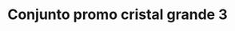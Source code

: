 ---
title: Conjunto promo cristal grande 3
date: 
draft: false

# descripcion
description : Conjunto de cadena y dije con cristal y detalles microcubic. Largo de cadena 40, 45 o 50 cm a elección

materials: Plata 925

color: 

dimensions: 

code: 06-26-0717

type: "Conjuntos"

categories: []

price: $9.840,00

price_eftvo: $8.360,00

# Images
# first image will be shown in the product page
images:
  # - image: "images/path_to_image"
  # La ubicacion de las imagenes es imagenes/Conjuntos/Conjuntos.Cadena y Dije/06-26-0717-conjunto-promo-cristal-grande-3
  - image: "./images/conjuntos/cadena_y_dije/06-26-0717-conjunto-promo-cristal-grande-3.jpg"
---